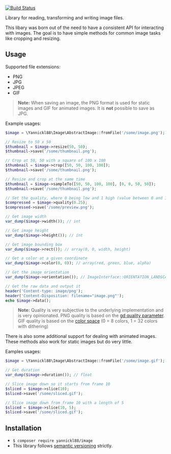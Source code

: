 [![Build Status](https://travis-ci.org/yannickl88/image.svg?branch=master)](https://travis-ci.org/yannickl88/image)

Library for reading, transforming and writing image files.

This libary was born out of the need to have a consistent API for interacting with images. The goal is to have simple methods for common image tasks like cropping and resizing.

Usage
------------
Supported file extensions:
* PNG
* JPG
* JPEG
* GIF

> **Note:** When saving an image, the PNG format is used for static images and GIF for animated images. It is **not** possible to save as JPG. 

Example usages:
```php
$image = \Yannickl88\Image\AbstractImage::fromFile('/some/image.png');

// Resize to 50 x 50
$thumbnail = $image->resize(50, 50);
$thumbnail->save('/some/thumbnail.png');

// Crop at 50, 50 with a square of 100 x 100
$thumbnail = $image->crop([50, 50, 100, 100]);
$thumbnail->save('/some/thumbnail.png');

// Resize and crop at the same time
$thumbnail = $image->sampleTo([50, 50, 100, 100], [0, 0, 50, 50]);
$thumbnail->save('/some/thumbnail.png');

// Set the quality, where 0 being low and 1 high (value between 0 and 1)
$compressed = $image->quality(0.25);
$compressed->save('/some/preview.png');

// Get image width
var_dump($image->width()); // int

// Get image height
var_dump($image->height()); // int

// Get image bounding box
var_dump($image->rect()); // array(0, 0, width, height)

// Get a color at a given coordinate
var_dump($image->color(0, 0)); // array(red, green, blue, alpha)

// Get the image orientation
var_dump($image->orientation()); // ImageInterface::ORIENTATION_LANDSCAPE

// Get the raw data and output it
header('Content-type: image/png');
header('Content-Disposition: filename="image.png"');
echo $image->data();
```
> **Note:** Quality is very subjective to the underlying implementation and is very opinionated. PNG quality is based on the [gd quality parameter](https://www.php.net/imagepng). GIF quality is based on the [color space](https://www.php.net/imagetruecolortopalette) (0 = 8 colors, 1 = 32 colors with dithering) 

There is also some additional support for dealing with animated images. These methods also work for static images but do very little.

Eamples usages:
```php
$image = \Yannickl88\Image\AbstractImage::fromFile('/some/image.gif');

// Get duration
var_dump($image->duration()); // float

// Slice image down so it starts from frame 10
$sliced = $image->slice(10);
$sliced->save('/some/sliced.gif');

// Slice image down from frame 10 with a length of 5
$sliced = $image->slice(10, 5);
$sliced->save('/some/sliced.gif');
```

Installation
------------
* `$ composer require yannickl88/image`
* This library follows [semantic versioning](http://semver.org/) strictly.
